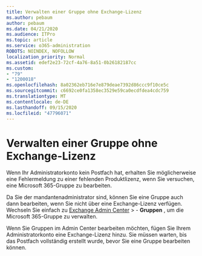 ```yaml
---
title: Verwalten einer Gruppe ohne Exchange-Lizenz
ms.author: pebaum
author: pebaum
ms.date: 04/21/2020
ms.audience: ITPro
ms.topic: article
ms.service: o365-administration
ROBOTS: NOINDEX, NOFOLLOW
localization_priority: Normal
ms.assetid: edef2e23-72cf-4a76-8a51-0b26182187cc
ms.custom:
- "79"
- "1200018"
ms.openlocfilehash: 8a02362eb716e7e879deae7392d86ccc9f10ce5c
ms.sourcegitcommit: c6692ce0fa1358ec3529e59ca0ecdfdea4cdc759
ms.translationtype: MT
ms.contentlocale: de-DE
ms.lasthandoff: 09/15/2020
ms.locfileid: "47796071"
---
```

# <a name="manage-a-group-without-an-exchange-license"></a>Verwalten einer Gruppe ohne Exchange-Lizenz

Wenn Ihr Administratorkonto kein Postfach hat, erhalten Sie möglicherweise eine Fehlermeldung zu einer fehlenden Produktlizenz, wenn Sie versuchen, eine Microsoft 365-Gruppe zu bearbeiten.
  
Da Sie der mandantenadministrator sind, können Sie eine Gruppe auch dann bearbeiten, wenn Sie nicht über eine Exchange-Lizenz verfügen. Wechseln Sie einfach zu [Exchange Admin Center](https://outlook.office365.com/ecp.aspx) \> - **Gruppen** , um die Microsoft 365-Gruppe zu verwalten.
  
Wenn Sie Gruppen im Admin Center bearbeiten möchten, fügen Sie Ihrem Administratorkonto eine Exchange-Lizenz hinzu. Sie müssen warten, bis das Postfach vollständig erstellt wurde, bevor Sie eine Gruppe bearbeiten können.
  